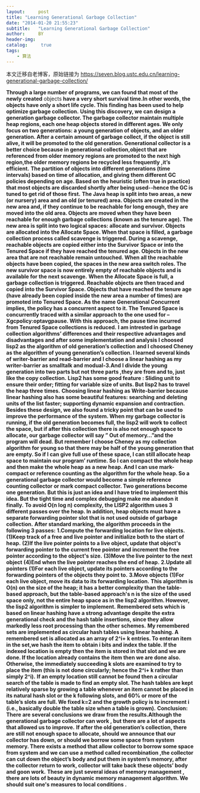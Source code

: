 ```yaml
---
layout:     post
title: "Learning Generational Garbage Collection"
date: "2014-01-20 21:55:23"
subtitle:   "Learning Generational Garbage Collection"
author:     BY
header-img:
catalog: 	 true
tags:
    - 算法
---
```


本文迁移自老博客，原始链接为 <https://seven.blog.ustc.edu.cn/learning-generational-garbage-collection/>

<strong>Through a large number of programs, we can found that most of the newly created</strong> objects<strong> have a very short survival time.In other words, the objects have only a short life cycle. This finding has been used to help optimize garbage collection.</strong>
<strong> Using this discovery, we can design a generation garbage collector. The garbage collector maintain multiple heap regions, each one heap objects stored in different ages. We only focus on two generations: a young generation of objects, and an older generation. After a certain amount of garbage collect, if the object is still alive, it will be promoted to the old generation. Generational collector is a better choice because in generational collection,object that are referenced from older memory regions are promoted to the next high region,the older memory regions be recycled less frequently ,it’s efficient.</strong>
<strong> The partition of objects into different generations (time intervals) based on time of allocation, and giving them different GC policies depending on age. Based on the heuristic (often true in practice) that most objects are discarded shortly after being used--hence the GC is tuned to get rid of those first.</strong>
<strong> The Java heap is split into two areas, a new (or nursery) area and an old (or tenured) area. Objects are created in the new area and, if they continue to be reachable for long enough, they are moved into the old area. Objects are moved when they have been reachable for enough garbage collections (known as the tenure age).</strong>
<strong> The new area is split into two logical spaces: allocate and survivor. Objects are allocated into the Allocate Space. When that space is filled, a garbage collection process called scavenge is triggered. During a scavenge, reachable objects are copied either into the Survivor Space or into the Tenured Space if they have reached the tenured age. Objects in the new area that are not reachable remain untouched. When all the reachable objects have been copied, the spaces in the new area switch roles. The new survivor space is now entirely empty of reachable objects and is available for the next scavenge.</strong>
<strong> When the Allocate Space is full, a garbage collection is triggered. Reachable objects are then traced and copied into the Survivor Space. Objects that have reached the tenure age (have already been copied inside the new area a number of times) are promoted into Tenured Space. As the name Generational Concurrent implies, the policy has a concurrent aspect to it. The Tenured Space is concurrently traced with a similar approach to the one used for –Xgcpolicy:optavgpause. With this approach, the pause time incurred from Tenured Space collections is reduced.</strong>
<strong> I am intrested in garbage collection algorithms’ differences and their respective advantages and disadvantages and after some implementation and analysis I choosed lisp2 as the algorithm of old generation’s collection and I choosed Cheney as the algorithm of young generation’s collection. I learned several kinds of writer-barrier and read-barrier and I choose a linear hashing as my writer-barrier as smalltalk and modual-3.And I divide the young generation into two parts but not three parts ,they are from and to, just like the copy collection.</strong>
<strong> Lisp2 has some good feature : Sliding unit to ensure their order; fitting for variable size of units. But lisp2 has to travel the heap three times.</strong>
<strong> Choosing linear hashing as Write-barrier because linear hashing also has some beautiful features: searching and deleting units of the list faster; supporting dynamic expansion and contraction.</strong>
<strong> Besides these design, we also found a tricky point that can be used to improve the performance of the system. When my garbage collector is running, if the old generation becomes full, the lisp2 will work to collect the space, but if after this collection there is also not enough space to allocate, our garbage collector will say ” Out of memory…”and the program will dead. But remember I choose Cheney as my collection algorithm for young so that there may be half of the young generation that are empty. So if I can give full use of these space, I can still allocate heap space to maintain our program’ runtime. So I can compact the whole heap and then make the whole heap as a new heap. And I can use mark-compact or reference counting as the algorithm for the whole heap. So a generational garbage collector would become a simple reference counting collector or mark compact collector. Two generations become one generation. But this is just an idea and I have tried to implement this idea. But the tight time and complex debugging make me abandon it finally.</strong>
<strong> To avoid O(n log n) complexity, the LISP2 algorithm uses 3 different passes over the heap. In addition, heap objects must have a separate forwarding pointer slot that is not used outside of garbage collection.</strong>
<strong> After standard marking, the algorithm proceeds in the following 3 passes:</strong>
<strong> 1.Compute the forwarding location for live objects.</strong>
<strong> (1)Keep track of a free and live pointer and initialize both to the start of heap.</strong>
<strong> (2)If the live pointer points to a live object, update that object's forwarding pointer to the current free pointer and increment the free pointer according to the object's size.</strong>
<strong> (3)Move the live pointer to the next object</strong>
<strong> (4)End when the live pointer reaches the end of heap.</strong>
<strong> 2.Update all pointers</strong>
<strong> (1)For each live object, update its pointers according to the forwarding pointers of the objects they point to.</strong>
<strong> 3.Move objects</strong>
<strong> (1)For each live object, move its data to its forwarding location.</strong>
<strong> This algorithm is O(n) on the size of the heap; it has a better complexity than the table-based approach, but the table-based approach's n is the size of the used space only, not the entire heap space as in the lisp2 algorithm. However, the lisp2 algorithm is simpler to implement.</strong>
<strong> Remembered sets which is based on linear hashing have a strong advantage despite the extra generational check and the hash table insertions, since they allow markedly less root processing than the other schemes.</strong>
<strong> My remembered sets are implemented as circular hash tables using linear hashing. A remembered set is allocated as an array of 2^i+ k entries. To enteran item in the set,we hash the item to obtain i bits and index the table. If the indexed location is empty then the item is stored in that slot and we are done. If the location already contains the item then we are done also. Otherwise, the immediately succeeding k slots are examined to try to place the item (this is not done circularly; hence the 2^i+ k rather than simply 2^i).</strong>
<strong> If an empty location still cannot be found then a circular search of the table is made to find an empty slot. The hash tables are kept relatively sparse by growing a table whenever an item cannot be placed in its natural hash slot or the k following slots, and 60% or more of the table’s slots are full. We fixed k=2 and the growth policy is to increment i (i.e., basically double the table size when a table is grown).</strong>
<strong> Conclusion:</strong>
<strong> There are several conclusions we draw from the results.Although the generational garbage collector can work , but there are a lot of aspects that allowed us to improve.</strong>
<strong> If after the old generation’s collection, there are still not enough space to allocate, should we announce that our collector has down, or should we borrow some space from system memory. There exists a method that allow collector to borrow some space from system and we can use a method called recombination ,the collector can cut down the object’s body and put them in system’s memory, after the collector return to work, collector will take back these objects’ body and goon work.</strong>
<strong> These are just several ideas of memory management , there are lots of beauty in dynamic memory management algorithm. We should suit one's measures to local conditions .</strong>
